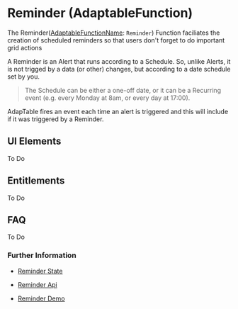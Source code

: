 # Reminder (AdaptableFunction)

The Reminder([AdaptableFunctionName](https://api.adaptabletools.com/modules/_src_predefinedconfig_common_types_.html#adaptablefunctionname): `Reminder`) Function faciliates the creation of scheduled reminders so that users don't forget to do important grid actions

A Reminder is an Alert that runs according to a Schedule. So, unlike Alerts, it is not trigged by a data (or other) changes, but according to a date schedule set by you.

> The Schedule can be either a one-off date, or it can be a Recurring event (e.g. every Monday at 8am, or every day at 17:00).

AdapTable fires an event each time an alert is triggered and this will include if it was triggered by a Reminder.

## UI Elements
To Do

## Entitlements
To Do

## FAQ

To Do

### Further Information

- [Reminder State](https://api.adaptabletools.com/interfaces/_src_predefinedconfig_reminderstate_.reminderstate.html)

- [Reminder Api](https://api.adaptabletools.com/interfaces/_src_api_reminderapi_.reminderapi.html)

- [Reminder Demo](https://demo.adaptabletools.com/alertsmessages/aggridreminderdemo)
